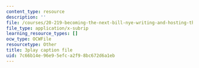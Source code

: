 ```yaml
---
content_type: resource
description: ''
file: /courses/20-219-becoming-the-next-bill-nye-writing-and-hosting-the-educational-show-january-iap-2015/7c66b14e96e95efca2f98bc672d6a1eb_Docl3KOqnHI.vtt
file_type: application/x-subrip
learning_resource_types: []
ocw_type: OCWFile
resourcetype: Other
title: 3play caption file
uid: 7c66b14e-96e9-5efc-a2f9-8bc672d6a1eb
---
```

